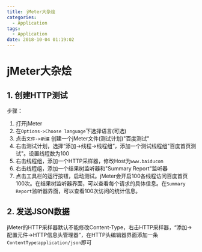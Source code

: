 ```yaml
---
title: jMeter大杂烩
categories:
  - Application
tags:
  - Application
date: 2018-10-04 01:19:02
---
```


# jMeter大杂烩

## 1. 创建HTTP测试

步骤：

1. 打开jMeter
2. 在`Options->Choose language`下选择语言(可选)
3. 点击`文件->新建` 创建一个jMeter文件(测试计划)"百度测试"
4. 右击测试计划，选择“添加->线程->线程组”，添加一个测试线程组"百度首页测试"。设置线程数为100
5. 右击线程组，添加一个HTTP采样器，修改Host为`www.baiducom`
6. 右击线程组，添加一个结果树监听器和"Summary Report"监听器
7. 点击工具栏的运行按钮，启动测试。jMeter会开启100各线程访问百度首页100次。在结果树监听器界面，可以查看每个请求的具体信息。在`Summary Report`监听器界面，可以查看100次访问的统计信息。


## 2. 发送JSON数据

jMeter的HTTP采样器默认不能修改Content-Type，右击HTTP采样器，“添加->配置元件->HTTP信息头管理器”，在HTTP头编辑器界面添加一条`ContentType`:`application/json`即可
